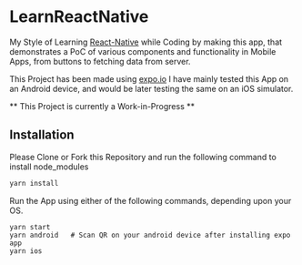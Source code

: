 # LearnReactNative

My Style of Learning [React-Native](https://reactnative.dev/) while Coding by making this app, that demonstrates a PoC of various components and functionality in Mobile Apps, from buttons to fetching data from server.

This Project has been made using [expo.io](https://expo.io/)
I have mainly tested this App on an Android device, and would be later testing the same on
an iOS simulator.

** This Project is currently a Work-in-Progress **

## Installation

Please Clone or Fork this Repository and run the following command to install node_modules

```bash
yarn install 
```
Run the App using either of the following commands, depending upon your OS.

```
yarn start
yarn android   # Scan QR on your android device after installing expo app 
yarn ios
```